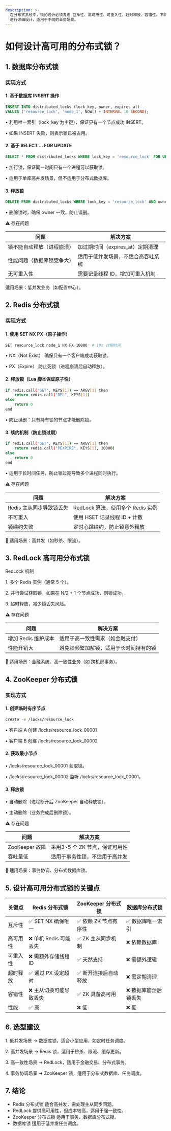 ```yaml
---
description: >-
  在分布式系统中，锁的设计必须考虑 互斥性、高可用性、可重入性、超时释放、容错性。下面对 数据库锁、Redis 锁、ZooKeeper 锁
  进行详细设计，适用于不同的业务场景。
---
```


# 如何设计高可用的分布式锁？

## 1. 数据库分布式锁

### 实现方式

#### 1. 基于数据库 INSERT 操作

```sql
INSERT INTO distributed_locks (lock_key, owner, expires_at)
VALUES ('resource_lock', 'node_1', NOW() + INTERVAL 10 SECOND);
```

• 利用唯一索引（lock\_key 为主键），保证只有一个节点成功 INSERT。

• 如果 INSERT 失败，则表示锁已被占用。

#### 2. 基于 SELECT ... FOR UPDATE

```sql
SELECT * FROM distributed_locks WHERE lock_key = 'resource_lock' FOR UPDATE;
```

• 加行锁，保证同一时间只有一个进程可以获取锁。

• 适用于单库高并发场景，但不适用于分布式数据库。

#### 3. 释放锁

```sql
DELETE FROM distributed_locks WHERE lock_key = 'resource_lock' AND owner = 'node_1';
```

• 删除锁时，确保 owner 一致，防止误删。

⚠️ 存在问题

| 问题            | 解决方案                   |
| ------------- | ---------------------- |
| 锁不能自动释放（进程崩溃） | 加过期时间（expires\_at）定期清理 |
| 性能问题（数据库锁竞争大） | 适用于低并发场景，不适合高吞吐系统      |
| 无可重入性         | 需要记录线程 ID，增加可重入机制      |

&#x20;适用场景：低并发业务（如配置中心）。

## &#x20;2. Redis 分布式锁

### 实现方式

#### 1. 使用 SET NX PX（原子操作）

```sh
SET resource_lock node_1 NX PX 10000  # 10s 过期时间
```

• NX（Not Exist） 确保只有一个客户端成功获取锁。

• PX（Expire） 防止死锁（进程崩溃后自动释放）。

#### 2. 释放锁（Lua 脚本保证原子性）

```sh
if redis.call("GET", KEYS[1]) == ARGV[1] then
    return redis.call("DEL", KEYS[1])
else
    return 0
end
```

• 防止误删：只有持有锁的节点才能删除锁。

#### 3. 续约机制（防止锁过期）

```sh
if redis.call("GET", KEYS[1]) == ARGV[1] then
    return redis.call("PEXPIRE", KEYS[1], 10000)
else
    return 0
end
```

• 适用于长时间任务，防止锁过期导致多个进程同时执行。

⚠️ 存在问题

| 问题              | 解决方案                     |
| --------------- | ------------------------ |
| Redis 主从同步导致锁丢失 | RedLock 算法，使用多个 Redis 实例 |
| 不可重入            | 使用 HSET 记录线程 ID + 计数     |
| 锁续约失败           | 定时心跳续约，防止锁意外释放           |

📌 适用场景：高并发（如秒杀、限流）。

## 3. RedLock 高可用分布式锁

RedLock 机制

1\. 多个 Redis 实例（通常 5 个）。

2\. 并行尝试获取锁，如果在 N/2 + 1 个节点成功，则锁成功。

3\. 超时释放，减少锁丢失风险。

⚠️ 存在问题

| 问题            | 解决方案                |
| ------------- | ------------------- |
| 增加 Redis 维护成本 | 适用于高一致性需求（如金融支付）    |
| 性能开销大         | 避免锁频繁加解锁，适用于长时间持有的锁 |

📌 适用场景：金融系统、高一致性业务（如 跨机房事务）。

## 4. ZooKeeper 分布式锁

### 实现方式

#### 1. 创建临时有序节点

```sh
create -e /locks/resource_lock
```

• 客户端 A 创建 /locks/resource\_lock\_00001

• 客户端 B 创建 /locks/resource\_lock\_00002

#### 2. 获取最小节点

• /locks/resource\_lock\_00001 获取锁。

• /locks/resource\_lock\_00002 监听 /locks/resource\_lock\_00001。

#### 3. 释放锁

• 自动删除（进程断开后 ZooKeeper 自动释放锁）。

• 主动删除（业务完成后删除锁）。

⚠️ 存在问题

| 问题           | 解决方案                 |
| ------------ | -------------------- |
| ZooKeeper 故障 | 采用3\~5 个 ZK 节点，保证可用性 |
| 吞吐量低         | 适用于事务性锁，不适用于高并发      |

📌 适用场景：事务协调、分布式数据库锁。

## &#x20;5. 设计高可用分布式锁的关键点

| 关键点  | Redis 分布式锁      | ZooKeeper 分布式锁 | 数据库分布式锁     |
| ---- | --------------- | -------------- | ----------- |
| 互斥性  | ✅ SET NX 确保唯一   | ✅ 依赖 ZK 节点有序性  | ✅ 数据库唯一索引   |
| 高可用性 | ❌ 单机 Redis 可能丢失 | ✅ ZK 主从同步机制    | ❌ 依赖数据库     |
| 可重入性 | ❌ 需额外存储线程 ID    | ✅ 天然支持         | ❌ 需额外逻辑     |
| 超时释放 | ✅ 通过 PX 设定超时    | ✅ 断开连接后自动释放    | ❌ 需定期清理     |
| 容错性  | ❌ 主从切换可能导致丢失    | ✅ ZK 具备高可用     | ❌ 数据库崩溃后锁丢失 |
| 性能   | ✅ 高             | ❌ 低            | ❌ 低         |

## 6. 选型建议

1\. 低并发场景 → 数据库锁，适合小型应用，如定时任务调度。

2\. 高并发场景 → Redis 锁，适用于秒杀、限流、缓存更新。

3\. 高一致性场景 → RedLock，适用于金融交易、分布式事务。

4\. 事务协调场景 → ZooKeeper 锁，适用于分布式数据库、任务调度。

## &#x20;7. 结论

* Redis 分布式锁 适合高并发，需处理主从同步问题。
* RedLock 提供高可用性，但成本较高，适用于强一致性。
* ZooKeeper 分布式锁 适用于事务、数据库分布式锁。
* 数据库锁 适用于低并发任务调度。
